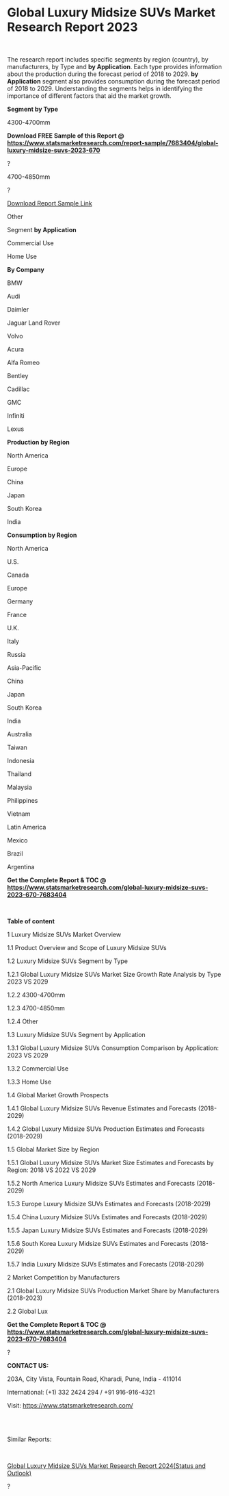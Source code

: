 <h1>Global Luxury Midsize SUVs Market Research Report 2023</h1><br/><p>The research report includes specific segments by region (country), by manufacturers, by Type and <strong>by Application</strong>. Each type provides information about the production during the forecast period of 2018 to 2029. <strong>by Application</strong> segment also provides consumption during the forecast period of 2018 to 2029. Understanding the segments helps in identifying the importance of different factors that aid the market growth.</p>
 
 
 
 <p><strong>Segment by Type</strong></p>
 
 
 
 <p>4300-4700mm</p>
 
 
 
 <div><b>Download FREE Sample of this Report @ <a href="https://www.statsmarketresearch.com/download-free-sample/7683404/global-luxury-midsize-suvs-2023-670">https://www.statsmarketresearch.com/report-sample/7683404/global-luxury-midsize-suvs-2023-670</a></b></div>
 
 
 
 <p>? </p>
 
 
 
 <p>4700-4850mm</p>
 
 
 
 <p>? </p>
 
 
 
 <p><a href="https://www.statsmarketresearch.com/download-free-sample/7683404/global-luxury-midsize-suvs-2023-670">Download Report Sample Link</a></p>
 
 
 
 <p>Other</p>
 
 
 
 <p>Segment <strong>by Application</strong></p>
 
 
 
 <p>Commercial Use</p>
 
 
 
 <p>Home Use</p>
 
 
 
 <p><strong>By Company</strong></p>
 
 
 
 <p>BMW</p>
 
 
 
 <p>Audi</p>
 
 
 
 <p>Daimler</p>
 
 
 
 <p>Jaguar Land Rover</p>
 
 
 
 <p>Volvo</p>
 
 
 
 <p>Acura</p>
 
 
 
 <p>Alfa Romeo</p>
 
 
 
 <p>Bentley</p>
 
 
 
 <p>Cadillac</p>
 
 
 
 <p>GMC</p>
 
 
 
 <p>Infiniti</p>
 
 
 
 <p>Lexus</p>
 
 
 
 <p><strong>Production by Region</strong></p>
 
 
 
 <p>North America</p>
 
 
 
 <p>Europe</p>
 
 
 
 <p>China</p>
 
 
 
 <p>Japan</p>
 
 
 
 <p>South Korea</p>
 
 
 
 <p>India</p>
 
 
 
 <p><strong>Consumption by Region</strong></p>
 
 
 
 <p>North America</p>
 
 
 
 <p>U.S.</p>
 
 
 
 <p>Canada</p>
 
 
 
 <p>Europe</p>
 
 
 
 <p>Germany</p>
 
 
 
 <p>France</p>
 
 
 
 <p>U.K.</p>
 
 
 
 <p>Italy</p>
 
 
 
 <p>Russia</p>
 
 
 
 <p>Asia-Pacific</p>
 
 
 
 <p>China</p>
 
 
 
 <p>Japan</p>
 
 
 
 <p>South Korea</p>
 
 
 
 <p>India</p>
 
 
 
 <p>Australia</p>
 
 
 
 <p>Taiwan</p>
 
 
 
 <p>Indonesia</p>
 
 
 
 <p>Thailand</p>
 
 
 
 <p>Malaysia</p>
 
 
 
 <p>Philippines</p>
 
 
 
 <p>Vietnam</p>
 
 
 
 <p>Latin America</p>
 
 
 
 <p>Mexico</p>
 
 
 
 <p>Brazil</p>
 
 
 
 <p>Argentina</p>
 
 
 
 <div><b>Get the Complete Report & TOC @ <a href="https://www.statsmarketresearch.com/global-luxury-midsize-suvs-2023-670-7683404">https://www.statsmarketresearch.com/global-luxury-midsize-suvs-2023-670-7683404</a></b></div>
 
 
 
 <p><br />
 
 <b>Table of content</b></p>
 
 
 
 <p>1 Luxury Midsize SUVs Market Overview<br />
 
 1.1 Product Overview and Scope of Luxury Midsize SUVs<br />
 
 1.2 Luxury Midsize SUVs Segment by Type<br />
 
 1.2.1 Global Luxury Midsize SUVs Market Size Growth Rate Analysis by Type 2023 VS 2029<br />
 
 1.2.2 4300-4700mm<br />
 
 1.2.3 4700-4850mm<br />
 
 1.2.4 Other<br />
 
 1.3 Luxury Midsize SUVs Segment by Application<br />
 
 1.3.1 Global Luxury Midsize SUVs Consumption Comparison by Application: 2023 VS 2029<br />
 
 1.3.2 Commercial Use<br />
 
 1.3.3 Home Use<br />
 
 1.4 Global Market Growth Prospects<br />
 
 1.4.1 Global Luxury Midsize SUVs Revenue Estimates and Forecasts (2018-2029)<br />
 
 1.4.2 Global Luxury Midsize SUVs Production Estimates and Forecasts (2018-2029)<br />
 
 1.5 Global Market Size by Region<br />
 
 1.5.1 Global Luxury Midsize SUVs Market Size Estimates and Forecasts by Region: 2018 VS 2022 VS 2029<br />
 
 1.5.2 North America Luxury Midsize SUVs Estimates and Forecasts (2018-2029)<br />
 
 1.5.3 Europe Luxury Midsize SUVs Estimates and Forecasts (2018-2029)<br />
 
 1.5.4 China Luxury Midsize SUVs Estimates and Forecasts (2018-2029)<br />
 
 1.5.5 Japan Luxury Midsize SUVs Estimates and Forecasts (2018-2029)<br />
 
 1.5.6 South Korea Luxury Midsize SUVs Estimates and Forecasts (2018-2029)<br />
 
 1.5.7 India Luxury Midsize SUVs Estimates and Forecasts (2018-2029)<br />
 
 2 Market Competition by Manufacturers<br />
 
 2.1 Global Luxury Midsize SUVs Production Market Share by Manufacturers (2018-2023)<br />
 
 2.2 Global Lux</p>
 
 
 
 <div><b>Get the Complete Report & TOC @ <a href="https://www.statsmarketresearch.com/global-luxury-midsize-suvs-2023-670-7683404">https://www.statsmarketresearch.com/global-luxury-midsize-suvs-2023-670-7683404</a></b></div>
 
 
 
 <p>? </p>
 
 
 
 <p><b>CONTACT US:</b><br />
 
 203A, City Vista, Fountain Road, Kharadi, Pune, India - 411014<br />
 
 International: (+1) 332 2424 294 / +91 916-916-4321<br />
 
 Visit: <a href="https://www.statsmarketresearch.com/">https://www.statsmarketresearch.com/</a><br />
 
 <br />
 
 <br />
 
 Similar Reports:<br />
 
 <br />
 
 <a href="https://www.statsmarketresearch.com/global-luxury-midsize-suvs-2024-913-8008606">Global Luxury Midsize SUVs Market Research Report 2024(Status and Outlook)</a><br />
 
 ? </p>